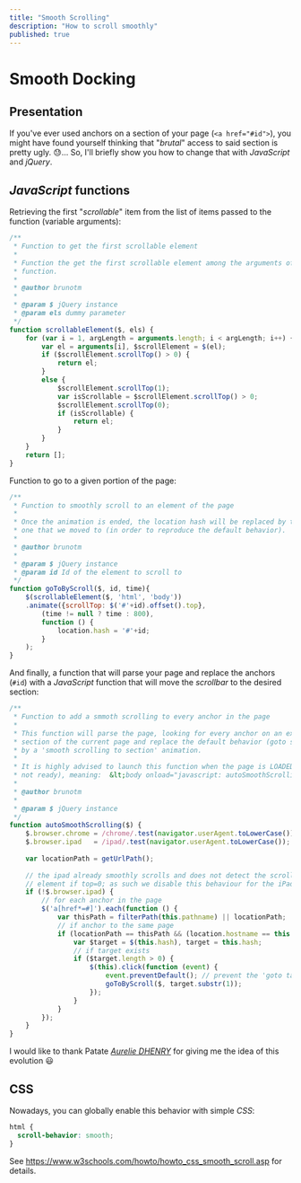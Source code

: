 ```yaml
---
title: "Smooth Scrolling"
description: "How to scroll smoothly"
published: true
---
```


# Smooth Docking

## Presentation

If you've ever used anchors on a section of your page (`<a href="#id">`), you might have found yourself thinking that "_brutal_" access to said section is pretty ugly. :sweat:...
So, I'll briefly show you how to change that with _JavaScript_ and _jQuery_.

## _JavaScript_ functions

Retrieving the first "_scrollable_" item from the list of items passed to the function (variable arguments):

```javascript
/**
 * Function to get the first scrollable element
 * 
 * Function the get the first scrollable element among the arguments of the 
 * function.
 * 
 * @author brunotm
 * 
 * @param $ jQuery instance
 * @param els dummy parameter
 */
function scrollableElement($, els) {
    for (var i = 1, argLength = arguments.length; i < argLength; i++) {
        var el = arguments[i], $scrollElement = $(el);
        if ($scrollElement.scrollTop() > 0) {
            return el;
        }
        else {
            $scrollElement.scrollTop(1);
            var isScrollable = $scrollElement.scrollTop() > 0;
            $scrollElement.scrollTop(0);
            if (isScrollable) {
                return el;
            }
        }
    }
    return [];
}
```

Function to go to a given portion of the page:

```javascript
/**
 * Function to smoothly scroll to an element of the page
 * 
 * Once the animation is ended, the location hash will be replaced by the 
 * one that we moved to (in order to reproduce the default behavior).
 * 
 * @author brunotm
 * 
 * @param $ jQuery instance
 * @param id Id of the element to scroll to
 */
function goToByScroll($, id, time){
	$(scrollableElement($, 'html', 'body'))
	.animate({scrollTop: $('#'+id).offset().top}, 
		(time != null ? time : 800), 
		function () {
		    location.hash = '#'+id;
		}
	);
}
```

And finally, a function that will parse your page and replace the anchors (`#id`) with a _JavaScript_ function that will move the _scrollbar_ to the desired section:

```javascript
/**
 * Function to add a smmoth scrolling to every anchor in the page
 * 
 * This function will parse the page, looking for every anchor on an existing
 * section of the current page and replace the default behavior (goto section)
 * by a 'smooth scrolling to section' animation.
 * 
 * It is highly advised to launch this function when the page is LOADED (i.e. 
 * not ready), meaning:  &lt;body onload="javascript: autoSmoothScrolling(jQuery)"&gt;
 * 
 * @author brunotm
 * 
 * @param $ jQuery instance
 */
function autoSmoothScrolling($) {
	$.browser.chrome = /chrome/.test(navigator.userAgent.toLowerCase());
	$.browser.ipad   = /ipad/.test(navigator.userAgent.toLowerCase());
	
    var locationPath = getUrlPath();
    
	// the ipad already smoothly scrolls and does not detect the scrollable
    // element if top=0; as such we disable this behaviour for the iPad
    if (!$.browser.ipad) {
    	// for each anchor in the page
        $('a[href*=#]').each(function () {
            var thisPath = filterPath(this.pathname) || locationPath;
            // if anchor to the same page 
            if (locationPath == thisPath && (location.hostname == this.hostname || !this.hostname) && this.hash.replace(/#/, '')) {
                var $target = $(this.hash), target = this.hash;
                // if target exists
                if ($target.length > 0) {
                    $(this).click(function (event) {
                        event.preventDefault(); // prevent the 'goto target' behavior
                        goToByScroll($, target.substr(1));
                    });
                }
            }
        });
    }
}
```

I would like to thank Patate _[Aurelie DHENRY](https://www.linkedin.com/in/aurelie-dhenry)_ for giving me the idea of this evolution :smiley:

## CSS

Nowadays, you can globally enable this behavior with simple _CSS_:

```css
html {
  scroll-behavior: smooth;
}
```

See <https://www.w3schools.com/howto/howto_css_smooth_scroll.asp> for details.
